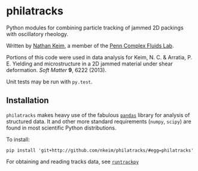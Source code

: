 # philatracks

Python modules for combining particle tracking of jammed 2D packings with oscillatory rheology.

Written by [Nathan Keim](http://www.seas.upenn.edu/~nkeim/), a member of the [Penn Complex Fluids Lab](http://arratia.seas.upenn.edu).

Portions of this code were used in data analysis for
    Keim, N. C. & Arratia, P. E. Yielding and microstructure in a 2D jammed material under shear deformation. *Soft Matter* **9**, 6222 (2013).

Unit tests may be run with `py.test`.

## Installation

`philatracks` makes heavy use of the fabulous [`pandas`](http://pandas.pydata.org/) library for analysis of structured data. It and other more standard requirements (`numpy`, `scipy`) are found in most scientific Python distributions.

To install:

    pip install 'git+http://github.com/nkeim/philatracks/#egg=philatracks'

For obtaining and reading tracks data, see [`runtrackpy`](https://github.com/nkeim/runtrackpy/)


